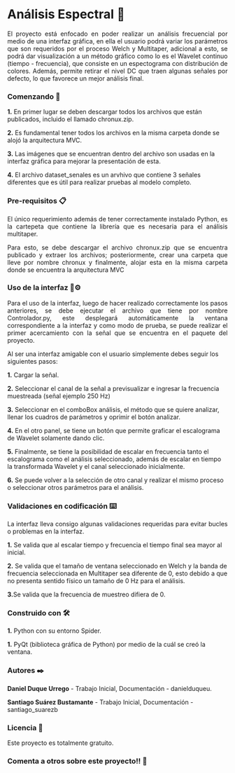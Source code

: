 <H1>Análisis Espectral 📖</H1> 

<P ALIGN="justify">El proyecto está enfocado en poder realizar un análisis frecuencial por medio de una interfaz gráfica, en ella el usuario podrá variar 
los parámetros que son requeridos por el proceso Welch y Multitaper, adicional a esto, se podrá dar visualización a un método gráfico
como lo es el Wavelet continuo (tiempo - frecuencia), que consiste en un espectograma con distribución de colores. Además, permite 
retirar el nivel DC que traen algunas señales por defecto, lo que favorece un mejor análisis final.

<H3>Comenzando 🚀 </H3></p>
<b>1.</b> En primer lugar se deben descargar todos los archivos que están publicados, incluido el llamado chronux.zip.</p>
<b>2.</b> Es fundamental tener todos los archivos en la misma carpeta donde se alojó la arquitectura MVC.</p>
<b>3.</b> Las imágenes que se encuentran dentro del archivo son usadas en la interfaz gráfica para mejorar la presentación de esta.</p>
<b>4.</b> El archivo dataset_senales es un arvhivo que contiene 3 señales diferentes que es útil para realizar pruebas al modelo completo.</p>


<H3>Pre-requisitos 📋 </H3></p>
<P ALIGN="justify">El único requerimiento además de tener correctamente instalado Python, es la cartepeta que contiene la librería que es
necesaria para el análisis multitaper.</p>
<P ALIGN="justify">Para esto, se debe descargar el archivo chronux.zip que se encuentra publicado y extraer los archivos; posteriormente,
crear una carpeta que lleve por nombre chronux y finalmente, alojar esta en la misma carpeta donde se encuentra la arquitectura MVC </p>


<H3>Uso de la interfaz 🔧⚙️ </H3></p>
<P ALIGN="justify">Para el uso de la interfaz, luego de hacer realizado correctamente los pasos anteriores, se debe ejecutar el archivo
que tiene por nombre Controlador.py, este desplegará automáticamente la ventana correspondiente a la interfaz y como modo de prueba,
se puede realizar el primer acercamiento con la señal que se encuentra en el paquete del proyecto.</p>
Al ser una interfaz amigable con el usuario simplemente debes seguir los siguientes pasos:</p>
<b>1.</b> Cargar la señal. </p>
<b>2.</b> Seleccionar el canal de la señal a previsualizar e ingresar la frecuencia muestreada (señal ejemplo 250 Hz) </p>
<b>3.</b> Seleccionar en el comboBox análisis, el método que se quiere analizar, llenar los cuadros de parámetros y oprimir el botón
analizar. </p>
<b>4.</b> En el otro panel, se tiene un botón que permite graficar el escalograma de Wavelet solamente dando clic. </p>
<b>5.</b> Finalmente, se tiene la posibilidad de escalar en frecuencia tanto el escalograma como el análisis seleccionado, además de
escalar en tiempo la transformada Wavelet y el canal seleccionado inicialmente.</p>
<b>6.</b> Se puede volver a la selección de otro canal y realizar el mismo proceso o seleccionar otros parámetros para el análisis.

<H3>Validaciones en codificación ⌨️</H3></p>
<P ALIGN="justify"> La interfaz lleva consigo algunas validaciones requeridas para evitar bucles o problemas en la interfaz. </p>
<b>1.</b> Se valida que al escalar tiempo y frecuencia el tiempo final sea mayor al inicial.</p>
<b>2.</b> Se valida que el tamaño de ventana seleccionado en Welch y la banda de frecuencia seleccionada en Multitaper sea diferente
de 0, esto debido a que no presenta sentido físico un tamaño de 0 Hz para el análisis.</p>
<b>3.</b>Se valida que la frecuencia de muestreo difiera de 0.</p>



<H3>Construido con 🛠️</H3></p>
<b>1.</b> Python con su entorno Spider. </p>
<b>1.</b> PyQt (biblioteca gráfica de Python) por medio de la cuál se creó la ventana.</p>


<H3>Autores ✒️ </H3></p>

<b>Daniel Duque Urrego</b> - Trabajo Inicial, Documentación - danielduqueu. </p> 
<b>Santiago Suárez Bustamante</b> - Trabajo Inicial, Documentación - santiago_suarezb </p>


<H3>Licencia 📄</H3></p>
Este proyecto es totalmente gratuito.</p>


<H3>Comenta a otros sobre este proyecto!! 📢</H3>

